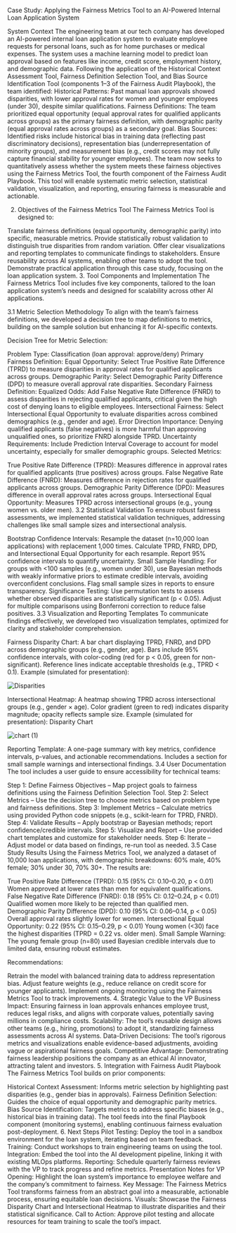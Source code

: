 Case Study: Applying the Fairness Metrics Tool to an AI-Powered Internal Loan Application System

System Context The engineering team at our tech company has developed an AI-powered internal loan application system to evaluate employee requests for personal loans, such as for home purchases or medical expenses. The system uses a machine learning model to predict loan approval based on features like income, credit score, employment history, and demographic data. Following the application of the Historical Context Assessment Tool, Fairness Definition Selection Tool, and Bias Source Identification Tool (components 1–3 of the Fairness Audit Playbook), the team identified:
Historical Patterns: Past manual loan approvals showed disparities, with lower approval rates for women and younger employees (under 30), despite similar qualifications.
Fairness Definitions: The team prioritized equal opportunity (equal approval rates for qualified applicants across groups) as the primary fairness definition, with demographic parity (equal approval rates across groups) as a secondary goal.
Bias Sources: Identified risks include historical bias in training data (reflecting past discriminatory decisions), representation bias (underrepresentation of minority groups), and measurement bias (e.g., credit scores may not fully capture financial stability for younger employees).
The team now seeks to quantitatively assess whether the system meets these fairness objectives using the Fairness Metrics Tool, the fourth component of the Fairness Audit Playbook. This tool will enable systematic metric selection, statistical validation, visualization, and reporting, ensuring fairness is measurable and actionable.

2. Objectives of the Fairness Metrics Tool
The Fairness Metrics Tool is designed to:

Translate fairness definitions (equal opportunity, demographic parity) into specific, measurable metrics.
Provide statistically robust validation to distinguish true disparities from random variation.
Offer clear visualizations and reporting templates to communicate findings to stakeholders.
Ensure reusability across AI systems, enabling other teams to adopt the tool.
Demonstrate practical application through this case study, focusing on the loan application system.
3. Tool Components and Implementation
The Fairness Metrics Tool includes five key components, tailored to the loan application system’s needs and designed for scalability across other AI applications.

3.1 Metric Selection Methodology
To align with the team’s fairness definitions, we developed a decision tree to map definitions to metrics, building on the sample solution but enhancing it for AI-specific contexts.

Decision Tree for Metric Selection:

Problem Type: Classification (loan approval: approve/deny)
Primary Fairness Definition:
Equal Opportunity: Select True Positive Rate Difference (TPRD) to measure disparities in approval rates for qualified applicants across groups.
Demographic Parity: Select Demographic Parity Difference (DPD) to measure overall approval rate disparities.
Secondary Fairness Definition:
Equalized Odds: Add False Negative Rate Difference (FNRD) to assess disparities in rejecting qualified applicants, critical given the high cost of denying loans to eligible employees.
Intersectional Fairness: Select Intersectional Equal Opportunity to evaluate disparities across combined demographics (e.g., gender and age).
Error Direction Importance:
Denying qualified applicants (false negatives) is more harmful than approving unqualified ones, so prioritize FNRD alongside TPRD.
Uncertainty Requirements:
Include Prediction Interval Coverage to account for model uncertainty, especially for smaller demographic groups.
Selected Metrics:

True Positive Rate Difference (TPRD): Measures difference in approval rates for qualified applicants (true positives) across groups.
False Negative Rate Difference (FNRD): Measures difference in rejection rates for qualified applicants across groups.
Demographic Parity Difference (DPD): Measures difference in overall approval rates across groups.
Intersectional Equal Opportunity: Measures TPRD across intersectional groups (e.g., young women vs. older men).
3.2 Statistical Validation
To ensure robust fairness assessments, we implemented statistical validation techniques, addressing challenges like small sample sizes and intersectional analysis.

Bootstrap Confidence Intervals:
Resample the dataset (n=10,000 loan applications) with replacement 1,000 times.
Calculate TPRD, FNRD, DPD, and Intersectional Equal Opportunity for each resample.
Report 95% confidence intervals to quantify uncertainty.
Small Sample Handling:
For groups with <100 samples (e.g., women under 30), use Bayesian methods with weakly informative priors to estimate credible intervals, avoiding overconfident conclusions.
Flag small sample sizes in reports to ensure transparency.
Significance Testing:
Use permutation tests to assess whether observed disparities are statistically significant (p < 0.05).
Adjust for multiple comparisons using Bonferroni correction to reduce false positives.
3.3 Visualization and Reporting Templates
To communicate findings effectively, we developed two visualization templates, optimized for clarity and stakeholder comprehension.

Fairness Disparity Chart:
A bar chart displaying TPRD, FNRD, and DPD across demographic groups (e.g., gender, age).
Bars include 95% confidence intervals, with color-coding (red for p < 0.05, green for non-significant).
Reference lines indicate acceptable thresholds (e.g., TPRD < 0.1).
Example (simulated for presentation):

![Disparities](https://github.com/user-attachments/assets/e7a8c488-6bc3-4967-af75-f404962a801f)

 
Intersectional Heatmap:
A heatmap showing TPRD across intersectional groups (e.g., gender × age).
Color gradient (green to red) indicates disparity magnitude; opacity reflects sample size.
Example (simulated for presentation): Disparity Chart 


![chart (1)](https://github.com/user-attachments/assets/5a3ff94e-d9af-462f-b895-7c17b7b25b33)



Reporting Template:
A one-page summary with key metrics, confidence intervals, p-values, and actionable recommendations.
Includes a section for small sample warnings and intersectional findings.
3.4 User Documentation
The tool includes a user guide to ensure accessibility for technical teams:

Step 1: Define Fairness Objectives – Map project goals to fairness definitions using the Fairness Definition Selection Tool.
Step 2: Select Metrics – Use the decision tree to choose metrics based on problem type and fairness definitions.
Step 3: Implement Metrics – Calculate metrics using provided Python code snippets (e.g., scikit-learn for TPRD, FNRD).
Step 4: Validate Results – Apply bootstrap or Bayesian methods; report confidence/credible intervals.
Step 5: Visualize and Report – Use provided chart templates and customize for stakeholder needs.
Step 6: Iterate – Adjust model or data based on findings, re-run tool as needed.
3.5 Case Study Results
Using the Fairness Metrics Tool, we analyzed a dataset of 10,000 loan applications, with demographic breakdowns: 60% male, 40% female; 30% under 30, 70% 30+. The results are:

True Positive Rate Difference (TPRD): 0.15 (95% CI: 0.10–0.20, p < 0.01)
Women approved at lower rates than men for equivalent qualifications.
False Negative Rate Difference (FNRD): 0.18 (95% CI: 0.12–0.24, p < 0.01)
Qualified women more likely to be rejected than qualified men.
Demographic Parity Difference (DPD): 0.10 (95% CI: 0.06–0.14, p < 0.05)
Overall approval rates slightly lower for women.
Intersectional Equal Opportunity: 0.22 (95% CI: 0.15–0.29, p < 0.01)
Young women (<30) face the highest disparities (TPRD = 0.22 vs. older men).
Small Sample Warning: The young female group (n=80) used Bayesian credible intervals due to limited data, ensuring robust estimates.

Recommendations:

Retrain the model with balanced training data to address representation bias.
Adjust feature weights (e.g., reduce reliance on credit score for younger applicants).
Implement ongoing monitoring using the Fairness Metrics Tool to track improvements.
4. Strategic Value to the VP
Business Impact: Ensuring fairness in loan approvals enhances employee trust, reduces legal risks, and aligns with corporate values, potentially saving millions in compliance costs.
Scalability: The tool’s reusable design allows other teams (e.g., hiring, promotions) to adopt it, standardizing fairness assessments across AI systems.
Data-Driven Decisions: The tool’s rigorous metrics and visualizations enable evidence-based adjustments, avoiding vague or aspirational fairness goals.
Competitive Advantage: Demonstrating fairness leadership positions the company as an ethical AI innovator, attracting talent and investors.
5. Integration with Fairness Audit Playbook
The Fairness Metrics Tool builds on prior components:

Historical Context Assessment: Informs metric selection by highlighting past disparities (e.g., gender bias in approvals).
Fairness Definition Selection: Guides the choice of equal opportunity and demographic parity metrics.
Bias Source Identification: Targets metrics to address specific biases (e.g., historical bias in training data). The tool feeds into the final Playbook component (monitoring systems), enabling continuous fairness evaluation post-deployment.
6. Next Steps
Pilot Testing: Deploy the tool in a sandbox environment for the loan system, iterating based on team feedback.
Training: Conduct workshops to train engineering teams on using the tool.
Integration: Embed the tool into the AI development pipeline, linking it with existing MLOps platforms.
Reporting: Schedule quarterly fairness reviews with the VP to track progress and refine metrics.
Presentation Notes for VP
Opening: Highlight the loan system’s importance to employee welfare and the company’s commitment to fairness.
Key Message: The Fairness Metrics Tool transforms fairness from an abstract goal into a measurable, actionable process, ensuring equitable loan decisions.
Visuals: Showcase the Fairness Disparity Chart and Intersectional Heatmap to illustrate disparities and their statistical significance.
Call to Action: Approve pilot testing and allocate resources for team training to scale the tool’s impact.
